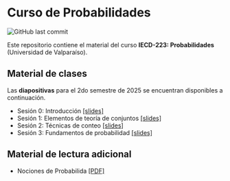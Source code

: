 # Curso de Probabilidades
![GitHub last commit](https://img.shields.io/github/last-commit/faosorios/Curso-Probabilidades)

Este repositorio contiene el material del curso **IECD-223: Probabilidades** (Universidad de Valparaíso).

## Material de clases

Las **diapositivas** para el 2do semestre de 2025 se encuentran disponibles a continuación.

- Sesión 0: Introducción [[slides]](https://github.com/faosorios/Curso-Probabilidades/blob/main/diapositivas/slides-00.pdf)
- Sesión 1: Elementos de teoría de conjuntos [[slides]](https://github.com/faosorios/Curso-Probabilidades/blob/main/diapositivas/slides-01.pdf)
- Sesión 2: Técnicas de conteo [[slides]](https://github.com/faosorios/Curso-Probabilidades/blob/main/diapositivas/slides-02.pdf)
- Sesión 3: Fundamentos de probabilidad [[slides]](https://github.com/faosorios/Curso-Probabilidades/blob/main/diapositivas/slides-03.pdf)

## Material de lectura adicional

- Nociones de Probabilida [[PDF]](https://github.com/faosorios/Curso-Probabilidades/blob/main/material/nociones_de_probabilidad.pdf)
